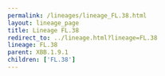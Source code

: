 ```yaml
---
permalink: /lineages/lineage_FL.38.html
layout: lineage_page
title: Lineage FL.38
redirect_to: ../lineage.html?lineage=FL.38
lineage: FL.38
parent: XBB.1.9.1
children: ['FL.38']
---
```


